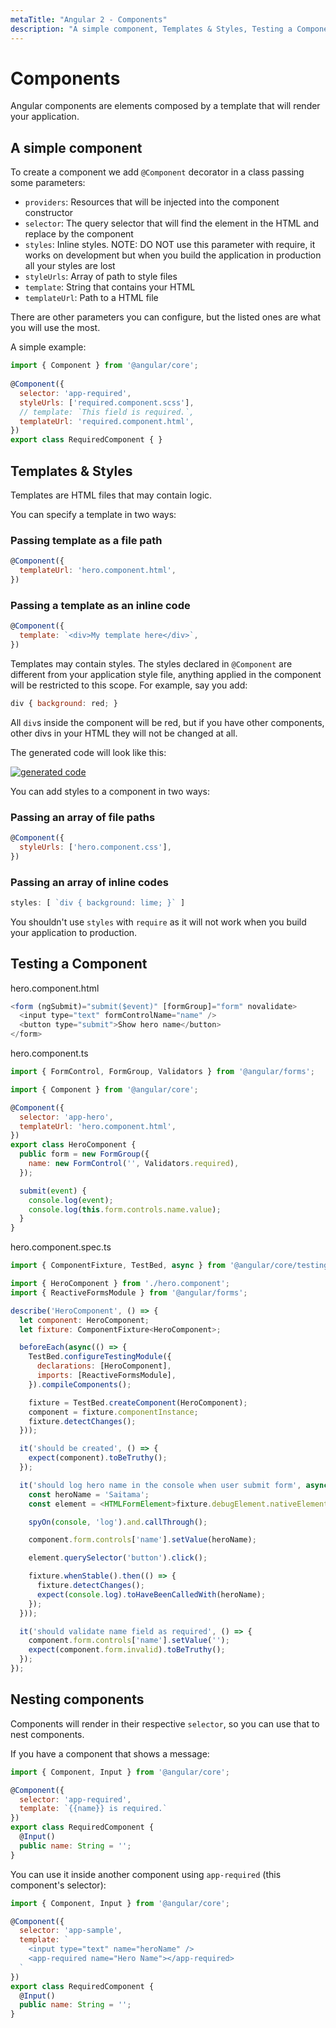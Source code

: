 ```yaml
---
metaTitle: "Angular 2 - Components"
description: "A simple component, Templates & Styles, Testing a Component, Nesting components"
---
```


# Components


Angular components are elements composed by a template that will render your application.



## A simple component


To create a component we add `@Component` decorator in a class passing some parameters:

- `providers`: Resources that will be injected into the component constructor
- `selector`: The query selector that will find the element in the HTML and replace by the component
- `styles`: Inline styles. NOTE: DO NOT use this parameter with require, it works on development but when you build the application in production all your styles are lost
- `styleUrls`: Array of path to style files
- `template`: String that contains your HTML
- `templateUrl`: Path to a HTML file

There are other parameters you can configure, but the listed ones are what you will use the most.

A simple example:

```js
import { Component } from '@angular/core';
 
@Component({
  selector: 'app-required',
  styleUrls: ['required.component.scss'],
  // template: `This field is required.`,
  templateUrl: 'required.component.html',
})
export class RequiredComponent { }

```



## Templates & Styles


Templates are HTML files that may contain logic.

You can specify a template in two ways:

### Passing template as a file path

```js
@Component({
  templateUrl: 'hero.component.html',
})

```

### Passing a template as an inline code

```js
@Component({
  template: `<div>My template here</div>`,
})

```

Templates may contain styles. The styles declared in `@Component` are different from your application style file, anything applied in the component will be restricted to this scope. For example, say you add:

```js
div { background: red; }

```

All `div`s inside the component will be red, but if you have other components, other divs in your HTML they will not be changed at all.

The generated code will look like this:

[<img src="https://i.stack.imgur.com/8nO5H.png" alt="generated code" />](https://i.stack.imgur.com/8nO5H.png)

You can add styles to a component in two ways:

### Passing an array of file paths

```js
@Component({
  styleUrls: ['hero.component.css'],
})

```

### Passing an array of inline codes

```js
styles: [ `div { background: lime; }` ]

```

You shouldn't use `styles` with `require` as it will not work when you build your application to production.



## Testing a Component


hero.component.html

```js
<form (ngSubmit)="submit($event)" [formGroup]="form" novalidate>
  <input type="text" formControlName="name" />
  <button type="submit">Show hero name</button>
</form>

```

hero.component.ts

```js
import { FormControl, FormGroup, Validators } from '@angular/forms';

import { Component } from '@angular/core';

@Component({
  selector: 'app-hero',
  templateUrl: 'hero.component.html',
})
export class HeroComponent {
  public form = new FormGroup({
    name: new FormControl('', Validators.required),
  });

  submit(event) {
    console.log(event);
    console.log(this.form.controls.name.value);
  }
}

```

hero.component.spec.ts

```js
import { ComponentFixture, TestBed, async } from '@angular/core/testing';

import { HeroComponent } from './hero.component';
import { ReactiveFormsModule } from '@angular/forms';

describe('HeroComponent', () => {
  let component: HeroComponent;
  let fixture: ComponentFixture<HeroComponent>;

  beforeEach(async(() => {
    TestBed.configureTestingModule({
      declarations: [HeroComponent],
      imports: [ReactiveFormsModule],
    }).compileComponents();

    fixture = TestBed.createComponent(HeroComponent);
    component = fixture.componentInstance;
    fixture.detectChanges();
  }));

  it('should be created', () => {
    expect(component).toBeTruthy();
  });

  it('should log hero name in the console when user submit form', async(() => {
    const heroName = 'Saitama';
    const element = <HTMLFormElement>fixture.debugElement.nativeElement.querySelector('form');

    spyOn(console, 'log').and.callThrough();

    component.form.controls['name'].setValue(heroName);

    element.querySelector('button').click();

    fixture.whenStable().then(() => {
      fixture.detectChanges();
      expect(console.log).toHaveBeenCalledWith(heroName);
    });
  }));

  it('should validate name field as required', () => {
    component.form.controls['name'].setValue('');
    expect(component.form.invalid).toBeTruthy();
  });
});

```



## Nesting components


Components will render in their respective `selector`, so you can use that to nest components.

If you have a component that shows a message:

```js
import { Component, Input } from '@angular/core';

@Component({
  selector: 'app-required',
  template: `{{name}} is required.`
})
export class RequiredComponent {
  @Input()
  public name: String = '';
}

```

You can use it inside another component using `app-required` (this component's selector):

```js
import { Component, Input } from '@angular/core';

@Component({
  selector: 'app-sample',
  template: `
    <input type="text" name="heroName" />
    <app-required name="Hero Name"></app-required>
  `
})
export class RequiredComponent {
  @Input()
  public name: String = '';
}

```

